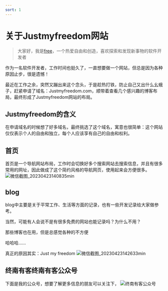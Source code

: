 ```yaml
---
sort: 1
---
```

# 关于Justmyfreedom网站
> 大家好，我是[free](https://justmyfreedom.com/)，一个热爱自由和创造，喜欢探索和发现新事物的软件开发者
>

作为一名软件开发者，工作时间也挺久了，一直想要做一个网站，但总是因为各种原因止步，很是遗憾！

最近在工作之余，突然又蹦出来这个念头，于是趁热打铁，防止自己又出什么幺蛾子，赶紧申请了域名：Justmyfreedom.com，顺带着查看几个感兴趣的博客布局，最终形成了Justmyfreedom网站的布局。
## Justmyfreedom的含义
在申请域名的时候想了好多域名，最终挑选了这个域名，寓意也很简单：这个网站仅仅表示个人的自由和独立，每个人应该享有自己的自由和权利。

## 首页
首页是一个导航网站布局，工作时会切换好多个搜索网站去搜索信息，并且有很多常用的网址，因此做成了这个简约风格的导航网页，使用起来会方便很多。
![微信截图_20230423140835min](https://image.justmyfreedom.com//static/assets/blog_img/微信截图_20230423140835min.png)

## blog
blog中主要是关于平常工作、生活等方面的记录，也有一些开发记录给大家做参考。

当然，可能有人会说不是有很多免费的网站也能记录吗？为什么不用？

那些博客也在用，但是总感觉各种的不方便

哈哈哈……

真正的原因其实：Just my freedom
![微信截图_20230423142633min](https://image.justmyfreedom.com//static/assets/blog_img/微信截图_20230423142633min.png)

## 终南有客终南有客公众号
下面是我的公众号，想要了解更多信息的朋友可以关注下，
![终南有客公众号](https://image.justmyfreedom.com/static/assets/common/%E6%89%AB%E7%A0%81_%E6%90%9C%E7%B4%A2%E8%81%94%E5%90%88%E4%BC%A0%E6%92%AD%E6%A0%B7%E5%BC%8F-%E6%A0%87%E5%87%86%E8%89%B2%E7%89%88.png)
